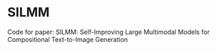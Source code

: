 # SILMM
Code for paper: SILMM: Self-Improving Large Multimodal Models for Compositional Text-to-Image Generation
